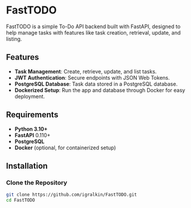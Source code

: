 # FastTODO

FastTODO is a simple To-Do API backend built with FastAPI, designed to help manage tasks with features like task creation, retrieval, update, and listing.

## Features

- **Task Management**: Create, retrieve, update, and list tasks.
- **JWT Authentication**: Secure endpoints with JSON Web Tokens.
- **PostgreSQL Database**: Task data stored in a PostgreSQL database.
- **Dockerized Setup**: Run the app and database through Docker for easy deployment.

## Requirements

- **Python 3.10+**
- **FastAPI** 0.110+
- **PostgreSQL**
- **Docker** (optional, for containerized setup)

## Installation

### Clone the Repository

```bash
git clone https://github.com/igralkin/FastTODO.git
cd FastTODO

